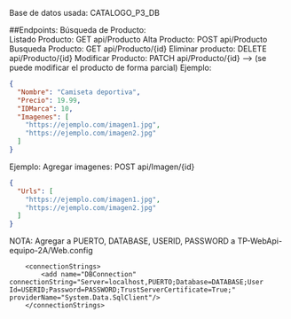 Base de datos usada: CATALOGO_P3_DB

##Endpoints:
⁠Búsqueda de Producto:  
Listado Producto:      GET api/Producto
Alta Producto:         POST api/Producto
Busqueda Producto:     GET api/Producto/{id}
Eliminar producto:     DELETE api/Producto/{id}
Modificar Producto:    PATCH api/Producto/{id} --> (se puede modificar el producto de forma parcial)
Ejemplo:
```json
{
  "Nombre": "Camiseta deportiva",
  "Precio": 19.99,
  "IDMarca": 10,
  "Imagenes": [
    "https://ejemplo.com/imagen1.jpg",
    "https://ejemplo.com/imagen2.jpg"
  ]
}
```
Ejemplo:
Agregar imagenes:    POST api/Imagen/{id}
```json
{
  "Urls": [
    "https://ejemplo.com/imagen1.jpg",
    "https://ejemplo.com/imagen2.jpg"
  ]
}
```
NOTA: Agregar a PUERTO, DATABASE, USERID, PASSWORD a TP-WebApi-equipo-2A/Web.config
```
	<connectionStrings>
		<add name="DBConnection" connectionString="Server=localhost,PUERTO;Database=DATABASE;User Id=USERID;Password=PASSWORD;TrustServerCertificate=True;" providerName="System.Data.SqlClient"/>
	</connectionStrings>
```
